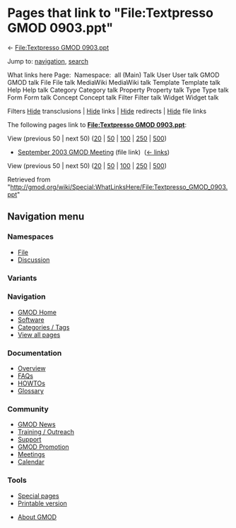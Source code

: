 <div id="mw-page-base" class="noprint">

</div>

<div id="mw-head-base" class="noprint">

</div>

<div id="content" class="mw-body" role="main">

<span id="top"></span>

<div id="mw-js-message" style="display:none;">

</div>



# <span dir="auto">Pages that link to "File:Textpresso GMOD 0903.ppt"</span>

<div id="bodyContent">

<div id="contentSub">

← [File:Textpresso GMOD
0903.ppt](/wiki/File:Textpresso_GMOD_0903.ppt "File:Textpresso GMOD 0903.ppt")

</div>

<div id="jump-to-nav" class="mw-jump">

Jump to: [navigation](#mw-navigation), [search](#p-search)

</div>

<div id="mw-content-text">

What links here Page:  Namespace:  all (Main) Talk User User talk GMOD
GMOD talk File File talk MediaWiki MediaWiki talk Template Template talk
Help Help talk Category Category talk Property Property talk Type Type
talk Form Form talk Concept Concept talk Filter Filter talk Widget
Widget talk

Filters
[Hide](/mediawiki/index.php?title=Special:WhatLinksHere/File:Textpresso_GMOD_0903.ppt&hidetrans=1 "Special:WhatLinksHere/File:Textpresso GMOD 0903.ppt")
transclusions \|
[Hide](/mediawiki/index.php?title=Special:WhatLinksHere/File:Textpresso_GMOD_0903.ppt&hidelinks=1 "Special:WhatLinksHere/File:Textpresso GMOD 0903.ppt")
links \|
[Hide](/mediawiki/index.php?title=Special:WhatLinksHere/File:Textpresso_GMOD_0903.ppt&hideredirs=1 "Special:WhatLinksHere/File:Textpresso GMOD 0903.ppt")
redirects \|
[Hide](/mediawiki/index.php?title=Special:WhatLinksHere/File:Textpresso_GMOD_0903.ppt&hideimages=1 "Special:WhatLinksHere/File:Textpresso GMOD 0903.ppt")
file links

The following pages link to **[File:Textpresso GMOD
0903.ppt](/wiki/File:Textpresso_GMOD_0903.ppt "File:Textpresso GMOD 0903.ppt")**:

View (previous 50 \| next 50)
([20](/mediawiki/index.php?title=Special:WhatLinksHere/File:Textpresso_GMOD_0903.ppt&limit=20 "Special:WhatLinksHere/File:Textpresso GMOD 0903.ppt")
\|
[50](/mediawiki/index.php?title=Special:WhatLinksHere/File:Textpresso_GMOD_0903.ppt&limit=50 "Special:WhatLinksHere/File:Textpresso GMOD 0903.ppt")
\|
[100](/mediawiki/index.php?title=Special:WhatLinksHere/File:Textpresso_GMOD_0903.ppt&limit=100 "Special:WhatLinksHere/File:Textpresso GMOD 0903.ppt")
\|
[250](/mediawiki/index.php?title=Special:WhatLinksHere/File:Textpresso_GMOD_0903.ppt&limit=250 "Special:WhatLinksHere/File:Textpresso GMOD 0903.ppt")
\|
[500](/mediawiki/index.php?title=Special:WhatLinksHere/File:Textpresso_GMOD_0903.ppt&limit=500 "Special:WhatLinksHere/File:Textpresso GMOD 0903.ppt"))

- [September 2003 GMOD
  Meeting](/wiki/September_2003_GMOD_Meeting "September 2003 GMOD Meeting")
  (file link) ‎ <span class="mw-whatlinkshere-tools">([←
  links](/mediawiki/index.php?title=Special:WhatLinksHere&target=September+2003+GMOD+Meeting "Special:WhatLinksHere"))</span>

View (previous 50 \| next 50)
([20](/mediawiki/index.php?title=Special:WhatLinksHere/File:Textpresso_GMOD_0903.ppt&limit=20 "Special:WhatLinksHere/File:Textpresso GMOD 0903.ppt")
\|
[50](/mediawiki/index.php?title=Special:WhatLinksHere/File:Textpresso_GMOD_0903.ppt&limit=50 "Special:WhatLinksHere/File:Textpresso GMOD 0903.ppt")
\|
[100](/mediawiki/index.php?title=Special:WhatLinksHere/File:Textpresso_GMOD_0903.ppt&limit=100 "Special:WhatLinksHere/File:Textpresso GMOD 0903.ppt")
\|
[250](/mediawiki/index.php?title=Special:WhatLinksHere/File:Textpresso_GMOD_0903.ppt&limit=250 "Special:WhatLinksHere/File:Textpresso GMOD 0903.ppt")
\|
[500](/mediawiki/index.php?title=Special:WhatLinksHere/File:Textpresso_GMOD_0903.ppt&limit=500 "Special:WhatLinksHere/File:Textpresso GMOD 0903.ppt"))

</div>

<div class="printfooter">

Retrieved from
"<http://gmod.org/wiki/Special:WhatLinksHere/File:Textpresso_GMOD_0903.ppt>"

</div>

<div id="catlinks" class="catlinks catlinks-allhidden">

</div>

<div class="visualClear">

</div>

</div>

</div>

<div id="mw-navigation">

## Navigation menu

<div id="mw-head">



<div id="left-navigation">

<div id="p-namespaces" class="vectorTabs" role="navigation"
aria-labelledby="p-namespaces-label">

### Namespaces

- <span id="ca-nstab-image"><a href="/wiki/File:Textpresso_GMOD_0903.ppt" accesskey="c"
  title="View the file page [c]">File</a></span>
- <span id="ca-talk"><a
  href="/mediawiki/index.php?title=File_talk:Textpresso_GMOD_0903.ppt&amp;action=edit&amp;redlink=1"
  accesskey="t"
  title="Discussion about the content page [t]">Discussion</a></span>

</div>

<div id="p-variants" class="vectorMenu emptyPortlet" role="navigation"
aria-labelledby="p-variants-label">

### 

### Variants[](#)

<div class="menu">

</div>

</div>

</div>

<div id="right-navigation">





</div>



</div>

</div>

</div>

<div id="mw-panel">

<div id="p-logo" role="banner">

<a href="/wiki/Main_Page"
style="background-image: url(http://gmod.org/images/GMOD-cogs.png);"
title="Visit the main page"></a>

</div>

<div id="p-Navigation" class="portal" role="navigation"
aria-labelledby="p-Navigation-label">

### Navigation

<div class="body">

- <span id="n-GMOD-Home">[GMOD Home](/wiki/Main_Page)</span>
- <span id="n-Software">[Software](/wiki/GMOD_Components)</span>
- <span id="n-Categories-.2F-Tags">[Categories /
  Tags](/wiki/Categories)</span>
- <span id="n-View-all-pages">[View all
  pages](/wiki/Special:AllPages)</span>

</div>

</div>

<div id="p-Documentation" class="portal" role="navigation"
aria-labelledby="p-Documentation-label">

### Documentation

<div class="body">

- <span id="n-Overview">[Overview](/wiki/Overview)</span>
- <span id="n-FAQs">[FAQs](/wiki/Category:FAQ)</span>
- <span id="n-HOWTOs">[HOWTOs](/wiki/Category:HOWTO)</span>
- <span id="n-Glossary">[Glossary](/wiki/Glossary)</span>

</div>

</div>

<div id="p-Community" class="portal" role="navigation"
aria-labelledby="p-Community-label">

### Community

<div class="body">

- <span id="n-GMOD-News">[GMOD News](/wiki/GMOD_News)</span>
- <span id="n-Training-.2F-Outreach">[Training /
  Outreach](/wiki/Training_and_Outreach)</span>
- <span id="n-Support">[Support](/wiki/Support)</span>
- <span id="n-GMOD-Promotion">[GMOD
  Promotion](/wiki/GMOD_Promotion)</span>
- <span id="n-Meetings">[Meetings](/wiki/Meetings)</span>
- <span id="n-Calendar">[Calendar](/wiki/Calendar)</span>

</div>

</div>

<div id="p-tb" class="portal" role="navigation"
aria-labelledby="p-tb-label">

### Tools

<div class="body">

- <span id="t-specialpages"><a href="/wiki/Special:SpecialPages" accesskey="q"
  title="A list of all special pages [q]">Special pages</a></span>
- <span id="t-print"><a
  href="/mediawiki/index.php?title=Special:WhatLinksHere/File:Textpresso_GMOD_0903.ppt&amp;printable=yes"
  rel="alternate" accesskey="p"
  title="Printable version of this page [p]">Printable version</a></span>

</div>

</div>

</div>

</div>

<div id="footer" role="contentinfo">

- <span id="footer-places-about">[About
  GMOD](/wiki/GMOD:About "GMOD:About")</span>

<!-- -->






</div>
